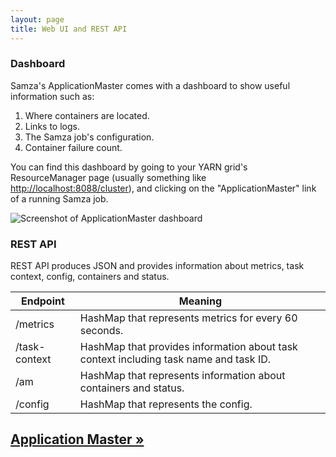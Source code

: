 ```yaml
---
layout: page
title: Web UI and REST API
---
```

<!--
   Licensed to the Apache Software Foundation (ASF) under one or more
   contributor license agreements.  See the NOTICE file distributed with
   this work for additional information regarding copyright ownership.
   The ASF licenses this file to You under the Apache License, Version 2.0
   (the "License"); you may not use this file except in compliance with
   the License.  You may obtain a copy of the License at

       http://www.apache.org/licenses/LICENSE-2.0

   Unless required by applicable law or agreed to in writing, software
   distributed under the License is distributed on an "AS IS" BASIS,
   WITHOUT WARRANTIES OR CONDITIONS OF ANY KIND, either express or implied.
   See the License for the specific language governing permissions and
   limitations under the License.
-->

### Dashboard

Samza's ApplicationMaster comes with a dashboard to show useful information such as:

1. Where containers are located.
2. Links to logs.
3. The Samza job's configuration.
4. Container failure count.

You can find this dashboard by going to your YARN grid's ResourceManager page (usually something like [http://localhost:8088/cluster](http://localhost:8088/cluster)), and clicking on the "ApplicationMaster" link of a running Samza job.

<img src="/img/{{site.version}}/learn/documentation/yarn/samza-am-dashboard.png" alt="Screenshot of ApplicationMaster dashboard" class="diagram-large">

### REST API

REST API produces JSON and provides information about metrics, task context, config, containers and status.

<table class="table table-condensed table-bordered table-striped">
  <thead>
    <tr>
      <th>Endpoint</th>
      <th>Meaning</th>
    </tr>
  </thead>
  <tbody>
    <tr>
      <td>/metrics</td><td>HashMap that represents metrics for every 60 seconds.</td>
    </tr>
    <tr>
      <td>/task-context</td><td>HashMap that provides information about task context including task name and task ID.</td>
    </tr>
    <tr>
      <td>/am</td><td>HashMap that represents information about containers and status.</td>
    </tr>
    <tr>
      <td>/config</td><td>HashMap that represents the config.</td>
    </tr>
  </tbody>
</table>

## [Application Master &raquo;](../yarn/application-master.html)
